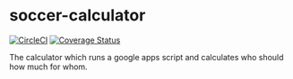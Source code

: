 soccer-calculator
=======

[![CircleCI](https://circleci.com/gh/oroce/soccer-calculator.svg?style=svg)](https://circleci.com/gh/oroce/soccer-calculator)
[![Coverage Status](https://coveralls.io/repos/github/oroce/soccer-calculator/badge.svg?branch=master)](https://coveralls.io/github/oroce/soccer-calculator?branch=master)

The calculator which runs a google apps script and calculates who should how much for whom.
